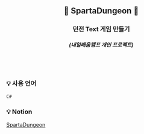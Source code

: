 
<br/>

## <p align="center"> :ghost:  SpartaDungeon :ghost:

### <p align="center"> 던전 Text 게임 만들기 </p> 
##### <p align="center"> <b> _(내일배움캠프 개인 프로젝트)_ </b>

<br/>
<br/>

### :bulb: 사용 언어
```
C#
```

### :bulb: Notion  
[SpartaDungeon](https://www.notion.so/SpartaDungeon-efc3d8fed78549ababfbe262cf66e93f)
